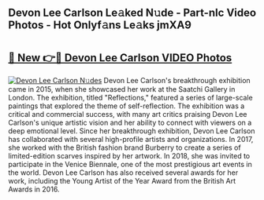 ## Devon Lee Carlson Le𝚊ked N𝚞de - Part-nIc Video Photos - Hot Onlyf𝚊ns Le𝚊ks jmXA9

# <h2><a href="http://ab1811.deff.icu/?id=Devon+Lee+Carlson">🔗 New 👉🔴 Devon Lee Carlson VIDEO Photos</a></h2>

[![Devon Lee Carlson N𝚞des](https://i.imgur.com/rIISA9y.gif)](http://ab1811.deff.icu/?id=Devon+Lee+Carlson)
Devon Lee Carlson's breakthrough exhibition came in 2015, when she showcased her work at the Saatchi Gallery in London. The exhibition, titled "Reflections," featured a series of large-scale paintings that explored the theme of self-reflection. The exhibition was a critical and commercial success, with many art critics praising Devon Lee Carlson's unique artistic vision and her ability to connect with viewers on a deep emotional level. Since her breakthrough exhibition, Devon Lee Carlson has collaborated with several high-profile artists and organizations. In 2017, she worked with the British fashion brand Burberry to create a series of limited-edition scarves inspired by her artwork. In 2018, she was invited to participate in the Venice Biennale, one of the most prestigious art events in the world. Devon Lee Carlson has also received several awards for her work, including the Young Artist of the Year Award from the British Art Awards in 2016.
